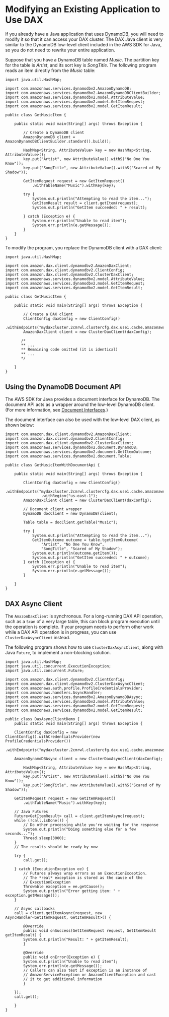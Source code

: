 # Modifying an Existing Application to Use DAX<a name="DAX.client.modify-your-app"></a>

If you already have a Java application that uses DynamoDB, you will need to modify it so that it can access your DAX cluster\. The DAX Java client is very similar to the DynamoDB low\-level client included in the AWS SDK for Java, so you do not need to rewrite your entire application\.

Suppose that you have a DynamoDB table named *Music*\. The partition key for the table is *Artist*, and its sort key is *SongTitle*\. The following program reads an item directly from the *Music* table:

```
import java.util.HashMap;

import com.amazonaws.services.dynamodbv2.AmazonDynamoDB;
import com.amazonaws.services.dynamodbv2.AmazonDynamoDBClientBuilder;
import com.amazonaws.services.dynamodbv2.model.AttributeValue;
import com.amazonaws.services.dynamodbv2.model.GetItemRequest;
import com.amazonaws.services.dynamodbv2.model.GetItemResult;

public class GetMusicItem { 

    public static void main(String[] args) throws Exception {

        // Create a DynamoDB client
        AmazonDynamoDB client = AmazonDynamoDBClientBuilder.standard().build();
        
        HashMap<String, AttributeValue> key = new HashMap<String, AttributeValue>();
        key.put("Artist", new AttributeValue().withS("No One You Know"));
        key.put("SongTitle", new AttributeValue().withS("Scared of My Shadow"));

        GetItemRequest request = new GetItemRequest()
            .withTableName("Music").withKey(key);

        try {
            System.out.println("Attempting to read the item...");
            GetItemResult result = client.getItem(request);
            System.out.println("GetItem succeeded: " + result);

        } catch (Exception e) {
            System.err.println("Unable to read item");
            System.err.println(e.getMessage());
        }
    }
}
```

To modify the program, you replace the DynamoDB client with a DAX client:

```
import java.util.HashMap;

import com.amazon.dax.client.dynamodbv2.AmazonDaxClient;
import com.amazon.dax.client.dynamodbv2.ClientConfig;
import com.amazon.dax.client.dynamodbv2.ClusterDaxClient;
import com.amazonaws.services.dynamodbv2.model.AttributeValue;
import com.amazonaws.services.dynamodbv2.model.GetItemRequest;
import com.amazonaws.services.dynamodbv2.model.GetItemResult;

public class GetMusicItem { 

    public static void main(String[] args) throws Exception {

        // Create a DAX client
        ClientConfig daxConfig = new ClientConfig()
            .withEndpoints("mydaxcluster.2cmrwl.clustercfg.dax.use1.cache.amazonaws.com:8111");
        AmazonDaxClient client = new ClusterDaxClient(daxConfig);

       /* 
       ** ...
       ** Remaining code omitted (it is identical) 
       ** ...
       */

    }
}
```

## Using the DynamoDB Document API<a name="DAX.client.modify-your-app.document-api"></a>

The AWS SDK for Java provides a document interface for DynamoDB\. The document API acts as a wrapper around the low\-level DynamoDB client\. \(For more information, see [Document Interfaces](http://docs.aws.amazon.com/amazondynamodb/latest/developerguide/Programming.SDKs.Interfaces.Document.html)\.\)

The document interface can also be used with the low\-level DAX client, as shown below:

```
import com.amazon.dax.client.dynamodbv2.AmazonDaxClient;
import com.amazon.dax.client.dynamodbv2.ClientConfig;
import com.amazon.dax.client.dynamodbv2.ClusterDaxClient;
import com.amazonaws.services.dynamodbv2.document.DynamoDB;
import com.amazonaws.services.dynamodbv2.document.GetItemOutcome;
import com.amazonaws.services.dynamodbv2.document.Table;

public class GetMusicItemWithDocumentApi {

    public static void main(String[] args) throws Exception {

        ClientConfig daxConfig = new ClientConfig()
                .withEndpoints("mydaxcluster.2cmrwl.clustercfg.dax.use1.cache.amazonaws.com:8111")
                .withRegion("us-east-1");
        AmazonDaxClient client = new ClusterDaxClient(daxConfig);

        // Document client wrapper
        DynamoDB docClient = new DynamoDB(client);

        Table table = docClient.getTable("Music");

        try {
            System.out.println("Attempting to read the item...");
            GetItemOutcome outcome = table.tgetItemOutcome(
                "Artist", "No One You Know",
                "SongTitle", "Scared of My Shadow");
            System.out.println(outcome.getItem());
            System.out.println("GetItem succeeded: " + outcome);
        } catch (Exception e) {
            System.err.println("Unable to read item");
            System.err.println(e.getMessage());
        }

    }
}
```

## DAX Async Client<a name="DAX.client.async"></a>

The `AmazonDaxClient` is synchronous\. For a long\-running DAX API operation, such as a `Scan` of a very large table, this can block program execution until the operation is complete\. If your program needs to perform other work while a DAX API operation is in progress, you can use `ClusterDaxAsyncClient` instead\.

The following program shows how to use `ClusterDaxAsyncClient`, along with Java `Future`, to implement a non\-blocking solution\.

```
import java.util.HashMap;
import java.util.concurrent.ExecutionException;
import java.util.concurrent.Future;

import com.amazon.dax.client.dynamodbv2.ClientConfig;
import com.amazon.dax.client.dynamodbv2.ClusterDaxAsyncClient;
import com.amazonaws.auth.profile.ProfileCredentialsProvider;
import com.amazonaws.handlers.AsyncHandler;
import com.amazonaws.services.dynamodbv2.AmazonDynamoDBAsync;
import com.amazonaws.services.dynamodbv2.model.AttributeValue;
import com.amazonaws.services.dynamodbv2.model.GetItemRequest;
import com.amazonaws.services.dynamodbv2.model.GetItemResult;

public class DaxAsyncClientDemo {
    public static void main(String[] args) throws Exception {

	ClientConfig daxConfig = new ClientConfig().withCredentialsProvider(new ProfileCredentialsProvider())
		.withEndpoints("mydaxcluster.2cmrwl.clustercfg.dax.use1.cache.amazonaws.com:8111");

	AmazonDynamoDBAsync client = new ClusterDaxAsyncClient(daxConfig);

        HashMap<String, AttributeValue> key = new HashMap<String, AttributeValue>();
        key.put("Artist", new AttributeValue().withS("No One You Know"));
        key.put("SongTitle", new AttributeValue().withS("Scared of My Shadow"));

	GetItemRequest request = new GetItemRequest()
	    .withTableName("Music").withKey(key);

	// Java Futures
	Future<GetItemResult> call = client.getItemAsync(request);
	while (!call.isDone()) {
	    // Do other processing while you're waiting for the response
	    System.out.println("Doing something else for a few seconds...");
	    Thread.sleep(3000);
	}
	// The results should be ready by now
	
	try {
	    call.get();
	    
	} catch (ExecutionException ee) {
	    // Futures always wrap errors as an ExecutionException.
	    // The *real* exception is stored as the cause of the
	    // ExecutionException
	    Throwable exception = ee.getCause();
	    System.out.println("Error getting item: " + exception.getMessage());
	}

	// Async callbacks
	call = client.getItemAsync(request, new AsyncHandler<GetItemRequest, GetItemResult>() {

	    @Override
	    public void onSuccess(GetItemRequest request, GetItemResult getItemResult) {
		System.out.println("Result: " + getItemResult);
	    }
	    
	    @Override
	    public void onError(Exception e) {
		System.out.println("Unable to read item");
		System.err.println(e.getMessage());
		// Callers can also test if exception is an instance of
		// AmazonServiceException or AmazonClientException and cast
		// it to get additional information
	    }

	});
	call.get();

    }
}
```